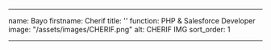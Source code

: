 ---

name: Bayo
firstname: Cherif
title: ''
function: PHP & Salesforce Developer
image: "/assets/images/CHERIF.png"
alt: CHERIF IMG
sort_order: 1

---
